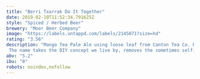 ```yaml
---
title: "Berri Txarrak Do It Together"
date: 2019-02-10T11:52:34.791625Z
style: "Spiced / Herbed Beer"
brewery: "Moor Beer Company"
image: "https://labels.untappd.com/labels/2145071?size=hd"
rating: "3.56"
description: "Mango Tea Pale Ale using loose leaf from Canton Tea Co. Brewed for Moor's 10th anniversary in collaboration with Basque rock power trio Berri Txarrak, celebrating their Infrasoinuak 2018 tour. The name takes the DIY concept we live by, removes the sometimes selfish nature, and proves that we are better off when we Do It Together."
abv: "5.2"
ibu: "0"
robots: noindex,nofollow
---
```


